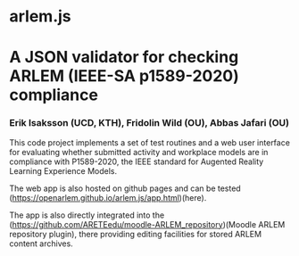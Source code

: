 # arlem.js
# A JSON validator for checking ARLEM (IEEE-SA p1589-2020) compliance

### Erik Isaksson (UCD, KTH), Fridolin Wild (OU), Abbas Jafari (OU)

This code project implements a set of test routines and a web user interface for evaluating whether submitted activity and workplace models are in compliance with P1589-2020, the IEEE standard for Augented Reality Learning Experience Models.

The web app is also hosted on github pages and can be tested (https://openarlem.github.io/arlem.js/app.html)(here).

The app is also directly integrated into the (https://github.com/ARETEedu/moodle-ARLEM_repository)(Moodle ARLEM repository plugin), there providing editing facilities for stored ARLEM content archives.
